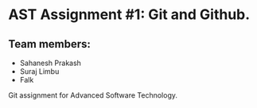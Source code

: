 # AST Assignment \#1: Git and Github.
## Team members:
* Sahanesh Prakash
* Suraj Limbu
* Falk

Git assignment for Advanced Software Technology. 